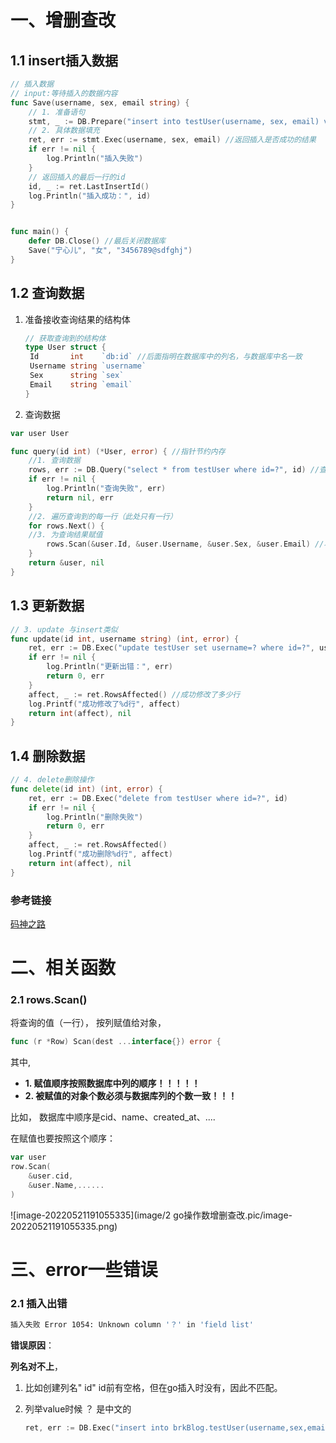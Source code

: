 

# 一、增删查改

## 1.1 insert插入数据

```go
// 插入数据
// input:等待插入的数据内容
func Save(username, sex, email string) {
	// 1. 准备语句
	stmt, _ := DB.Prepare("insert into testUser(username, sex, email) values (?,?,?)")
	// 2. 具体数据填充
	ret, err := stmt.Exec(username, sex, email) //返回插入是否成功的结果
	if err != nil {
		log.Println("插入失败")
	}
	// 返回插入的最后一行的id
	id, _ := ret.LastInsertId()
	log.Println("插入成功：", id)
}


func main() {
	defer DB.Close() //最后关闭数据库
	Save("宁心儿", "女", "3456789@sdfghj")
}
```



## 1.2 查询数据

1. 准备接收查询结果的结构体

   ```go
   // 获取查询到的结构体
   type User struct {
   	Id       int    `db:id` //后面指明在数据库中的列名，与数据库中名一致
   	Username string `username`
   	Sex      string `sex`
   	Email    string `email`
   }
   ```

   

2. 查询数据

```go
var user User

func query(id int) (*User, error) { //指针节约内存
    //1. 查询数据
	rows, err := DB.Query("select * from testUser where id=?", id) //查询到多行用rows
	if err != nil {
		log.Println("查询失败", err)
		return nil, err
	}
    //2. 遍历查询到的每一行（此处只有一行）
	for rows.Next() { 
    //3. 为查询结果赋值
		rows.Scan(&user.Id, &user.Username, &user.Sex, &user.Email) //将一行中的列的内容，赋值到结构体中
	}
	return &user, nil
}
```





## 1.3 更新数据



```go
// 3. update 与insert类似
func update(id int, username string) (int, error) {
	ret, err := DB.Exec("update testUser set username=? where id=?", username, id)
	if err != nil {
		log.Println("更新出错：", err)
		return 0, err
	}
	affect, _ := ret.RowsAffected() //成功修改了多少行
	log.Printf("成功修改了%d行", affect)
	return int(affect), nil
}
```



## 1.4 删除数据



```go
// 4. delete删除操作
func delete(id int) (int, error) {
	ret, err := DB.Exec("delete from testUser where id=?", id)
	if err != nil {
		log.Println("删除失败")
		return 0, err
	}
	affect, _ := ret.RowsAffected()
	log.Printf("成功删除%d行", affect)
	return int(affect), nil
}
```





### 参考链接

[码神之路](https://www.bilibili.com/video/BV1SS4y1T7kJ?p=81)



# 二、相关函数

### 2.1 rows.Scan()

将查询的值（一行）， 按列赋值给对象， 



```go
func (r *Row) Scan(dest ...interface{}) error {
```

其中,

- **1. 赋值顺序按照数据库中列的顺序！！！！！**
- **2. 被赋值的对象个数必须与数据库列的个数一致！！！**

比如， 数据库中顺序是cid、name、created_at、....

在赋值也要按照这个顺序：

```go
var user
row.Scan(
    &user.cid,
    &user.Name,......
)
```



![image-20220521191055335](image/2 go操作数增删查改.pic/image-20220521191055335.png)

# 三、error一些错误

### 2.1 插入出错

```bash
插入失败 Error 1054: Unknown column '？' in 'field list'
```

**错误原因**：

**列名对不上**，

1. 比如创建列名" id" id前有空格，但在go插入时没有，因此不匹配。

2. 列举value时候 ？ 是中文的

   ```go
   ret, err := DB.Exec("insert into brkBlog.testUser(username,sex,email) values (?,？,?)", username, sex, email) //中间的问号是中文版的
   ```




